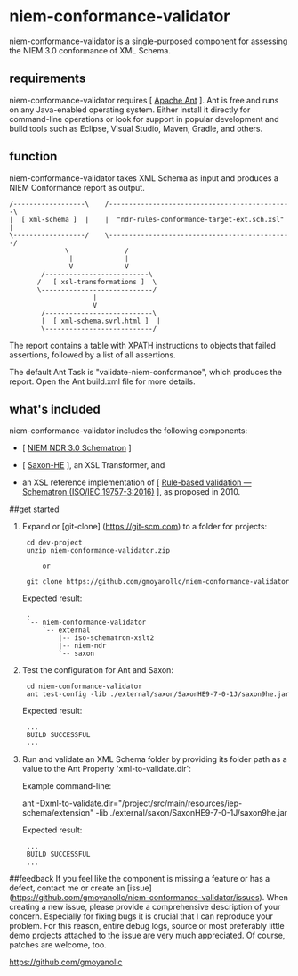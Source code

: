 # niem-conformance-validator

niem-conformance-validator is a single-purposed component for assessing the NIEM 3.0 conformance of XML Schema.  

## requirements
niem-conformance-validator requires [ <a href="http://ant.apache.org/" target="_blank">Apache Ant</a> ].  Ant is free and runs on any Java-enabled operating system.  Either install it directly for command-line operations or look for support in popular development and build tools such as Eclipse, Visual Studio, Maven, Gradle, and others.

## function
niem-conformance-validator takes XML Schema as input and produces a NIEM Conformance report as output.

    /------------------\    /----------------------------------------------\
    |  [ xml-schema ]  |    |  "ndr-rules-conformance-target-ext.sch.xsl"  |
    \------------------/    \----------------------------------------------/
                  \              /
                   |             |
                   V             V
            /--------------------------\
           /   [ xsl-transformations ]  \
           \----------------------------/
                         |
                         V
            /---------------------------\
            |  [ xml-schema.svrl.html ]  |
            \---------------------------/
                             
The report contains a table with XPATH instructions to objects that failed assertions, followed by a list of all assertions.

The default Ant Task is "validate-niem-conformance", which produces the report.  Open the Ant build.xml file for more details.

## what's included
niem-conformance-validator includes the following components:

*  [ <a href="https://reference.niem.gov/niem/specification/naming-and-design-rules/3.0/NIEM-NDR-3.0-2014-07-31.html" target="_blank">NIEM NDR 3.0 Schematron</a> ]

*  [ <a href="http://www.saxonica.com/products/products.xml" target="_blank">Saxon-HE</a> ], an XSL Transformer, and

*  an XSL reference implementation of [ <a href="https://www.iso.org/obp/ui/#iso:std:iso-iec:19757:-3:ed-2:v1:en" target="_blank">Rule-based validation — Schematron (ISO/IEC 19757-3:2016)</a> ], as proposed in 2010.  

##get started
1. Expand or [git-clone] (https://git-scm.com) to a folder for projects:

        cd dev-project        
        unzip niem-conformance-validator.zip
        
			or
			
        git clone https://github.com/gmoyanollc/niem-conformance-validator
    
    Expected result:
    
        .
        `-- niem-conformance-validator
            `-- external
                |-- iso-schematron-xslt2
                |-- niem-ndr
                `-- saxon
    
2. Test the configuration for Ant and Saxon:   

        cd niem-conformance-validator
        ant test-config -lib ./external/saxon/SaxonHE9-7-0-1J/saxon9he.jar
        
    Expected result:
    
        ...
        BUILD SUCCESSFUL
        ...
        
3. Run and validate an XML Schema folder by providing its folder path as a value to the Ant Property 'xml-to-validate.dir':

    Example command-line:
      
      ant -Dxml-to-validate.dir="/project/src/main/resources/iep-schema/extension" -lib ./external/saxon/SaxonHE9-7-0-1J/saxon9he.jar
      
    Expected result:
    
        ...
        BUILD SUCCESSFUL
        ...
        
##feedback
If you feel like the component is missing a feature or has a defect, contact me or create an [issue] (https://github.com/gmoyanollc/niem-conformance-validator/issues). When creating a new issue, please provide a comprehensive description of your concern. Especially for fixing bugs it is crucial that I can reproduce your problem. For this reason, entire debug logs, source or most preferably little demo projects attached to the issue are very much appreciated. Of course, patches are welcome, too.

https://github.com/gmoyanollc
